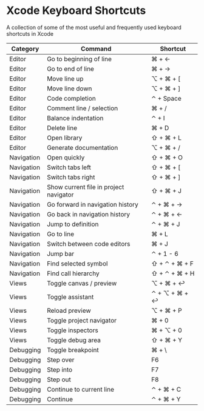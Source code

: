 # Xcode Keyboard Shortcuts

A collection of some of the most useful and frequently used keyboard shortcuts in Xcode

| Category   | Command                                | Shortcut      |
| ---------- | -------------------------------------- | ------------- |
| Editor     | Go to beginning of line                | ⌘ + ←         |
| Editor     | Go to end of line                      | ⌘ + →         |
| Editor     | Move line up                           | ⌥ + ⌘ + [     |
| Editor     | Move line down                         | ⌥ + ⌘ + ]     |
| Editor     | Code completion                        | ⌃ + Space     |
| Editor     | Comment line / selection               | ⌘ + /         |
| Editor     | Balance indentation                    | ⌃ + I         |
| Editor     | Delete line                            | ⌘ + D         |
| Editor     | Open library                           | ⇧ + ⌘ + L     |
| Editor     | Generate documentation                 | ⌥ + ⌘ + /     |
| Navigation | Open quickly                           | ⇧ + ⌘ + O     |
| Navigation | Switch tabs left                       | ⇧ + ⌘ + [     |
| Navigation | Switch tabs right                      | ⇧ + ⌘ + ]     |
| Navigation | Show current file in project navigator | ⇧ + ⌘ + J     |
| Navigation | Go forward in navigation history       | ⌃ + ⌘ + →     |
| Navigation | Go back in navigation history          | ⌃ + ⌘ + ←     |
| Navigation | Jump to definition                     | ⌃ + ⌘ + J     |
| Navigation | Go to line                             | ⌘ + L         |
| Navigation | Switch between code editors            | ⌘ + J         |
| Navigation | Jump bar                               | ⌃ + 1 - 6     |
| Navigation | Find selected symbol                   | ⇧ + ⌃ + ⌘ + F |
| Navigation | Find call hierarchy                    | ⇧ + ⌃ + ⌘ + H |
| Views      | Toggle canvas / preview                | ⌥ + ⌘ + ↩     |
| Views      | Toggle assistant                       | ⌃ + ⌥ + ⌘ + ↩ |
| Views      | Reload preview                         | ⌥ + ⌘ + P     |
| Views      | Toggle project navigator               | ⌘ + 0         |
| Views      | Toggle inspectors                      | ⌘ + ⌥ + 0     |
| Views      | Toggle debug area                      | ⇧ + ⌘ + Y     |
| Debugging  | Toggle breakpoint                      | ⌘ + \         |
| Debugging  | Step over                              | F6            |
| Debugging  | Step into                              | F7            |
| Debugging  | Step out                               | F8            |
| Debugging  | Continue to current line               | ⌃ + ⌘ + C     |
| Debugging  | Continue                               | ⌃ + ⌘ + Y     |
